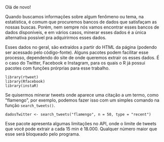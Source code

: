 Olá de novo!

Quando buscamos informações sobre algum fenômeno ou tema, na estatística, é comum que procuremos bancos de dados que satisfaçam as nossas buscas. Porém, nem sempre nós vamos encontrar esses bancos de dados disponíveis, e em vários casos, minerar esses dados é a única alternativa possível pra adquirirmos esses dados.

Esses dados no geral, são extraídos a partir do HTML da página (podendo ser acessado pelo código-fonte). Alguns pacotes podem facilitar esse processo, dependendo do site de onde queremos extrair os esses dados. É o caso do Twitter, Facebook e Instagram, para os quais o R já possui pacotes com funções prórprias para esse trabalho.

```
library(rtweet)
library(Rfacebook)
library(instaR)
```

Se quisermos minerar tweets onde aparece uma citação a um termo, como "flamengo", por exemplo, podemos fazer isso com um simples comando na função ```search_tweets()```. 

```
dadosTwitter <- search_tweets("flamengo", n = 50, type = "recent")
```
Esse pacote apresenta algumas limitações no API, onde o limite de tweets que você pode extrair a cada 15 min é 18.000. Qualquer número maior que esse será bloqueado pelo programa.

